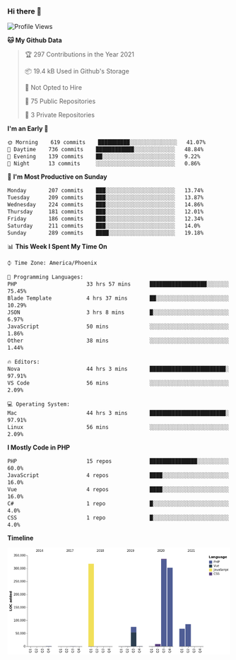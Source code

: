 ### Hi there 👋

<!--START_SECTION:waka-->
![Profile Views](http://img.shields.io/badge/Profile%20Views-0-blue)

**🐱 My Github Data** 

> 🏆 297 Contributions in the Year 2021
 > 
> 📦 19.4 kB Used in Github's Storage 
 > 
> 🚫 Not Opted to Hire
 > 
> 📜 75 Public Repositories 
 > 
> 🔑 3 Private Repositories  
 > 
**I'm an Early 🐤** 

```text
🌞 Morning    619 commits    ██████████░░░░░░░░░░░░░░░   41.07% 
🌆 Daytime    736 commits    ████████████░░░░░░░░░░░░░   48.84% 
🌃 Evening    139 commits    ██░░░░░░░░░░░░░░░░░░░░░░░   9.22% 
🌙 Night      13 commits     ░░░░░░░░░░░░░░░░░░░░░░░░░   0.86%

```
📅 **I'm Most Productive on Sunday** 

```text
Monday       207 commits    ███░░░░░░░░░░░░░░░░░░░░░░   13.74% 
Tuesday      209 commits    ███░░░░░░░░░░░░░░░░░░░░░░   13.87% 
Wednesday    224 commits    ███░░░░░░░░░░░░░░░░░░░░░░   14.86% 
Thursday     181 commits    ███░░░░░░░░░░░░░░░░░░░░░░   12.01% 
Friday       186 commits    ███░░░░░░░░░░░░░░░░░░░░░░   12.34% 
Saturday     211 commits    ███░░░░░░░░░░░░░░░░░░░░░░   14.0% 
Sunday       289 commits    ████░░░░░░░░░░░░░░░░░░░░░   19.18%

```


📊 **This Week I Spent My Time On** 

```text
⌚︎ Time Zone: America/Phoenix

💬 Programming Languages: 
PHP                      33 hrs 57 mins      ██████████████████░░░░░░░   75.45% 
Blade Template           4 hrs 37 mins       ██░░░░░░░░░░░░░░░░░░░░░░░   10.29% 
JSON                     3 hrs 8 mins        █░░░░░░░░░░░░░░░░░░░░░░░░   6.97% 
JavaScript               50 mins             ░░░░░░░░░░░░░░░░░░░░░░░░░   1.86% 
Other                    38 mins             ░░░░░░░░░░░░░░░░░░░░░░░░░   1.44%

🔥 Editors: 
Nova                     44 hrs 3 mins       ████████████████████████░   97.91% 
VS Code                  56 mins             ░░░░░░░░░░░░░░░░░░░░░░░░░   2.09%

💻 Operating System: 
Mac                      44 hrs 3 mins       ████████████████████████░   97.91% 
Linux                    56 mins             ░░░░░░░░░░░░░░░░░░░░░░░░░   2.09%

```

**I Mostly Code in PHP** 

```text
PHP                      15 repos            ███████████████░░░░░░░░░░   60.0% 
JavaScript               4 repos             ████░░░░░░░░░░░░░░░░░░░░░   16.0% 
Vue                      4 repos             ████░░░░░░░░░░░░░░░░░░░░░   16.0% 
C#                       1 repo              █░░░░░░░░░░░░░░░░░░░░░░░░   4.0% 
CSS                      1 repo              █░░░░░░░░░░░░░░░░░░░░░░░░   4.0%

```


**Timeline**

![Chart not found](https://raw.githubusercontent.com/mikebronner/mikebronner/master/charts/bar_graph.png) 


<!--END_SECTION:waka-->

<!--
**mikebronner/mikebronner** is a ✨ _special_ ✨ repository because its `README.md` (this file) appears on your GitHub profile.

Here are some ideas to get you started:

- 🔭 I’m currently working on ...
- 🌱 I’m currently learning ...
- 👯 I’m looking to collaborate on ...
- 🤔 I’m looking for help with ...
- 💬 Ask me about ...
- 📫 How to reach me: ...
- 😄 Pronouns: ...
- ⚡ Fun fact: ...
-->
